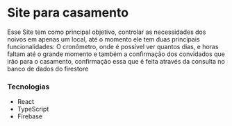# Site para casamento
<p> Esse Site tem como principal objetivo, controlar as necessidades dos noivos em apenas um local, até o momento ele tem duas principais funcionalidades: O cronômetro, onde é possível ver quantos dias, e horas faltam até o grande momento e também a confirmação dos convidados que irão para o casamento, confirmação essa que é feita através da consulta no banco de dados do firestore</p>

<h3>Tecnologias</h3>
<ul>
  <li>React</li>
  <li>TypeScript</li>
  <li>Firebase</li>
</ul>
